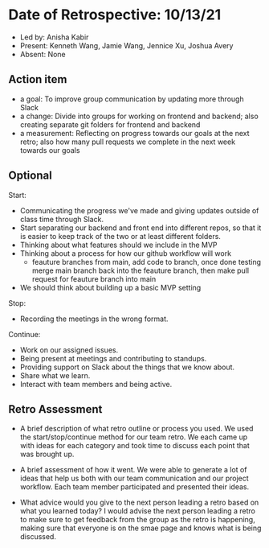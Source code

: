 # Date of Retrospective: 10/13/21

* Led by: Anisha Kabir
* Present: Kenneth Wang, Jamie Wang, Jennice Xu, Joshua Avery
* Absent: None

## Action item

* a goal: To improve group communication by updating more through Slack
* a change: Divide into groups for working on frontend and backend; also creating separate git folders for frontend and backend
* a measurement: Reflecting on progress towards our goals at the next retro; also how many pull requests we complete in the next week towards our goals

## Optional

Start:
- Communicating the progress we've made and giving updates outside of class time through Slack.
- Start separating our backend and front end into different repos, so that it is easier to keep track of the two or at least different folders.
- Thinking about what features should we include in the MVP
- Thinking about a process for how our github workflow will work
  - feauture branches from main, add code to branch, once done testing merge main branch back into the feauture branch, then make pull request for feauture branch into main 
- We should think about building up a basic MVP setting

Stop: 
- Recording the meetings in the wrong format.

Continue:
- Work on our assigned issues.
- Being present at meetings and contributing to standups.
- Providing support on Slack about the things that we know about. 
- Share what we learn.
- Interact with team members and being active. 

## Retro Assessment

* A brief description of what retro outline or process you used.
We used the start/stop/continue method for our team retro. We each came up with ideas for each category and took time to discuss each point that was brought up.

* A brief assessment of how it went.
We were able to generate a lot of ideas that help us both with our team communication and our project workflow. Each team member participated and presented their ideas. 

* What advice would you give to the next person leading a retro based on what you learned today?
I would advise the next person leading a retro to make sure to get feedback from the group as the retro is happening, making sure that everyone is on the smae page and knows what is being discussed.
  
